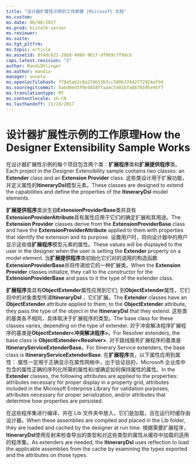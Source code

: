 ```yaml
---
title: "设计器扩展性示例的工作原理 |Microsoft 文档"
ms.custom: 
ms.date: 06/08/2017
ms.prod: biztalk-server
ms.reviewer: 
ms.suite: 
ms.tgt_pltfrm: 
ms.topic: article
ms.assetid: 8f4dc622-28b8-498d-961f-df969cff9dcb
caps.latest.revision: "2"
author: MandiOhlinger
ms.author: mandia
manager: anneta
ms.openlocfilehash: f78e5ab2c8a274b53b3cc580b37842772924af94
ms.sourcegitcommit: 5abd0ed3f9e4858ffaaec5481bfa8878595e95f7
ms.translationtype: MT
ms.contentlocale: zh-CN
ms.lasthandoff: 11/28/2017
---
```

# <a name="how-the-designer-extensibility-sample-works"></a><span data-ttu-id="45bce-102">设计器扩展性示例的工作原理</span><span class="sxs-lookup"><span data-stu-id="45bce-102">How the Designer Extensibility Sample Works</span></span>
<span data-ttu-id="45bce-103">在设计器扩展性示例的每个项目包含两个类：**扩展程序**类和**扩展提供程序**类。</span><span class="sxs-lookup"><span data-stu-id="45bce-103">Each project in the Designer Extensibility sample contains two classes: an **Extender** class and an **Extension Provider** class.</span></span> <span data-ttu-id="45bce-104">这些类设计用于扩展功能，并定义属性的**ItineraryDsl**模型元素。</span><span class="sxs-lookup"><span data-stu-id="45bce-104">These classes are designed to extend the capabilities and define the properties of the **ItineraryDsl** model elements.</span></span>  
  
 <span data-ttu-id="45bce-105">**扩展提供程序**类派生自**ExtensionProviderBase**类并具有**ExtensionProviderAttribute**具有属性应用于它们的确定扩展和其用途。</span><span class="sxs-lookup"><span data-stu-id="45bce-105">The **Extension Provider** classes derive from the **ExtensionProviderBase** class and have the **ExtensionProviderAttribute** applied to them with properties that identify the extension and its purpose.</span></span> <span data-ttu-id="45bce-106">设置用户时，将向设计器中的用户显示这些值**扩展程序**模型元素的属性。</span><span class="sxs-lookup"><span data-stu-id="45bce-106">These values will be displayed to the user in the designer when the user is setting the **Extender** property on a model element.</span></span> <span data-ttu-id="45bce-107">当**扩展提供程序**类初始化它们对的调用的构造函数**ExtensionProviderBase**并将传递给它的一种扩展类。</span><span class="sxs-lookup"><span data-stu-id="45bce-107">When the **Extension Provider** classes initialize, they call to the constructor for the **ExtensionProviderBase** and pass to it the type of the extender class.</span></span>  
  
 <span data-ttu-id="45bce-108">**扩展程序**类具有**ObjectExtender**属性应用到它们; 到**ObjectExtender**属性，它们将中的对象类型传递**ItineraryDsl** ，它们扩展。</span><span class="sxs-lookup"><span data-stu-id="45bce-108">The **Extender** classes have an **ObjectExtender** attribute applied to them; to the **ObjectExtender** attribute, they pass the type of the object in the **ItineraryDsl** that they extend.</span></span> <span data-ttu-id="45bce-109">这些类的基类各不相同，具体取决于扩展程序的类型。</span><span class="sxs-lookup"><span data-stu-id="45bce-109">The base class for these classes varies, depending on the type of extender.</span></span> <span data-ttu-id="45bce-110">对于冲突解决程序扩展程序的基类是**ObjectExtender\<冲突解决程序\>**。</span><span class="sxs-lookup"><span data-stu-id="45bce-110">For Resolver extenders, the base class is **ObjectExtender\<Resolver\>**.</span></span> <span data-ttu-id="45bce-111">对于路线服务扩展程序的基类是**ItineraryServiceExtenderBase**。</span><span class="sxs-lookup"><span data-stu-id="45bce-111">For Itinerary Service extenders, the base class is **ItineraryServiceExtenderBase**.</span></span> <span data-ttu-id="45bce-112">在**扩展程序**类，以下属性应用到属性： 属性一定用于正确显示在属性网格中，出于验证目的，Microsoft 企业库中包含的属性正确的序列化所需的属性和/或确定如何保持属性的属性。</span><span class="sxs-lookup"><span data-stu-id="45bce-112">In the **Extender** classes, the following attributes are applied to the properties: attributes necessary for proper display in a property grid, attributes included in the Microsoft Enterprise Library for validation purposes, attributes necessary for proper serialization, and/or attributes that determine how properties are persisted.</span></span>  
  
 <span data-ttu-id="45bce-113">在这些程序集进行编译，并在 Lib 文件夹中放入，它们是加载，且在运行时缓存由设计器。</span><span class="sxs-lookup"><span data-stu-id="45bce-113">When these assemblies are compiled and placed in the Lib folder, they are loaded and cached by the designer at run time.</span></span> <span data-ttu-id="45bce-114">根据需要扩展程序， **ItineraryDsl**使用反射来检查导出的类型和对这些类型的属性从缓存中加载的适用的程序集。</span><span class="sxs-lookup"><span data-stu-id="45bce-114">As extenders are needed, the **ItineraryDsl** uses reflection to load the applicable assemblies from the cache by examining the types exported and the attributes on those types.</span></span>